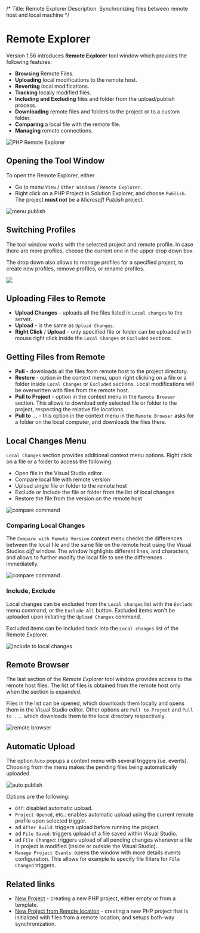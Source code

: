 /*
Title: Remote Explorer
Description: Synchronizing files between remote host and local machine
*/

# Remote Explorer

Version 1.56 introduces **Remote Explorer** tool window which provides the following features:

- **Browsing** Remote Files.
- **Uploading** local modifications to the remote host.
- **Reverting** local modifications.
- **Tracking** locally modified files.
- **Including and Excluding** files and folder from the upload/publish process.
- **Downloading** remote files and folders to the project or to a custom folder.
- **Comparing** a local file with the remote file.
- **Managing** remote connections.

![PHP Remote Explorer](imgs/remote-explorer-window.png)

## Opening the Tool Window

To open the Remote Explorer, either

- Go to menu `View` / `Other Windows` / `Remote Explorer`.
- Right click on a PHP Project in Solution Explorer, and choose `Publish`. The project **must not** be a *Microsoft Publish* project.

![menu publish](imgs/menu-publish.png)

## Switching Profiles

The tool window works with the selected project and remote profile. In case there are more profiles, choose the current one in the upper drop down box.

The drop down also allows to manage profiles for a specified project, to create new profiles, remove profiles, or rename profiles.

![](imgs/remote-explorer-switch.png)

## Uploading Files to Remote

- **Upload Changes** - uploads all the files listed in `Local changes` to the server.
- **Upload** - is the same as `Upload Changes`.
- **Right Click** / **Upload** - only specified file or folder can be uploaded with mouse right click inside the `Local Changes` or `Excluded` sections.

## Getting Files from Remote

- **Pull** - downloads all the files from remote host to the project directory.
- **Restore** - option in the context menu, upon right clicking on a file or a folder inside `Local Changes` or `Excluded` sections. Local modifications will be overwritten with files from the remote host.
- **Pull to Project** - option in the context menu in the `Remote Browser` section. This allows to download only selected file or folder to the project, respecting the relative file locations.
- **Pull to ...** - this option in the context menu in the `Remote Browser` asks for a folder on the local computer, and downloads the files there.

## Local Changes Menu

`Local Changes` section provides additional context menu options. Right click on a file or a folder to access the following:

- Open file in the Visual Studio editor.
- Compare local file with remote version
- Upload single file or folder to the remote host
- Exclude or Include the file or folder from the list of local changes
- Restore the file from the version on the remote host

![compare command](imgs/remote-explorer-menu.png)

### Comparing Local Changes

The `Compare with Remote Version` context menu checks the differences between the local file and the same file on the remote host using the Visual Studios *diff* window. The window highlights different lines, and characters, and allows to further modify the local file to see the differences immediatelly.

![compare command](imgs/remote-explorer-compare.png)

### Include, Exclude

Local changes can be excluded from the `Local changes` list with the `Exclude` menu command, or the `Exclude All` button. Excluded items won't be uploaded upon initiating the `Upload Changes` command.

Excluded items can be included back into the `Local changes` list of the Remote Explorer.

![include to local changes](imgs/remote-explorer-include.png)

## Remote Browser

The last section of the *Remote Explorer* tool window provides access to the remote host files. The list of files is obtained from the remote host only when the section is expanded.

Files in the list can be opened, which downloads them locally and opens them in the Visual Studio editor. Other options are `Pull to Project` and `Pull to ...` which downloads them to the local directory respectively.

![remote browser](imgs/remote-explorer-remote.png)

## Automatic Upload

The option `Auto` popups a context menu with several triggers (i.e. events). Choosing from the menu makes the pending files being automatically uploaded.

![auto publish](imgs/remote-explorer-auto.gif)

Options are the following:

- `Off`: disabled automatic upload.
- `Project Opened`, etc.: enables automatic upload using the current remote profile upon selected trigger.
- ad `After Build`: triggers upload before running the project.
- ad `File Saved`: triggers upload of a file saved within Visual Studio.
- ad `File Changed`: triggers upload of all pending changes whenever a file in project is modified (inside or outside the Visual Studio).
- `Manage Project Events`: opens the window with more details events configuration. This allows for example to specify file filters for `File Changed` triggers.

## Related links

- [New Project](new-project) - creating a new PHP project, either empty or from a template.
- [New Project from Remote location](new-project-remote) - creating a new PHP project that is initialized with files from a remote location, and setups both-way synchronization.
